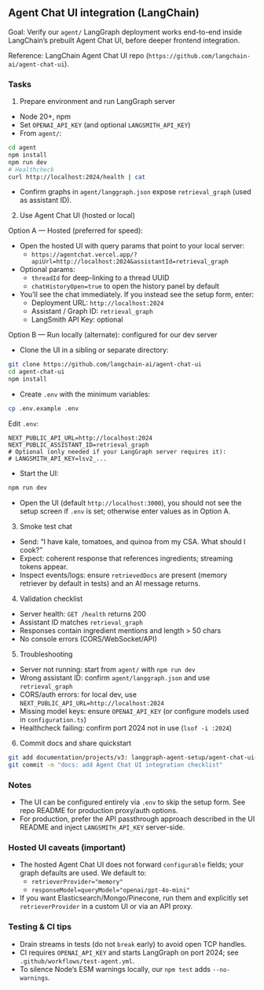 ## Agent Chat UI integration (LangChain)

Goal: Verify our `agent/` LangGraph deployment works end-to-end inside LangChain’s prebuilt Agent Chat UI, before deeper frontend integration.

Reference: LangChain Agent Chat UI repo (`https://github.com/langchain-ai/agent-chat-ui`).

### Tasks

1) Prepare environment and run LangGraph server
- Node 20+, npm
- Set `OPENAI_API_KEY` (and optional `LANGSMITH_API_KEY`)
- From `agent/`:
```bash
cd agent
npm install
npm run dev
# Healthcheck
curl http://localhost:2024/health | cat
```
- Confirm graphs in `agent/langgraph.json` expose `retrieval_graph` (used as assistant ID).

2) Use Agent Chat UI (hosted or local)

Option A — Hosted (preferred for speed):
- Open the hosted UI with query params that point to your local server:
  - `https://agentchat.vercel.app/?apiUrl=http://localhost:2024&assistantId=retrieval_graph`
- Optional params:
  - `threadId` for deep-linking to a thread UUID
  - `chatHistoryOpen=true` to open the history panel by default
- You’ll see the chat immediately. If you instead see the setup form, enter:
  - Deployment URL: `http://localhost:2024`
  - Assistant / Graph ID: `retrieval_graph`
  - LangSmith API Key: optional

Option B — Run locally (alternate): configured for our dev server
- Clone the UI in a sibling or separate directory:
```bash
git clone https://github.com/langchain-ai/agent-chat-ui
cd agent-chat-ui
npm install
```
- Create `.env` with the minimum variables:
```bash
cp .env.example .env
```
Edit `.env`:
```
NEXT_PUBLIC_API_URL=http://localhost:2024
NEXT_PUBLIC_ASSISTANT_ID=retrieval_graph
# Optional (only needed if your LangGraph server requires it):
# LANGSMITH_API_KEY=lsv2_...
```
- Start the UI:
```bash
npm run dev
```
- Open the UI (default `http://localhost:3000`), you should not see the setup screen if `.env` is set; otherwise enter values as in Option A.

3) Smoke test chat
- Send: “I have kale, tomatoes, and quinoa from my CSA. What should I cook?”
- Expect: coherent response that references ingredients; streaming tokens appear.
- Inspect events/logs: ensure `retrievedDocs` are present (memory retriever by default in tests) and an AI message returns.

4) Validation checklist
- Server health: `GET /health` returns 200
- Assistant ID matches `retrieval_graph`
- Responses contain ingredient mentions and length > 50 chars
- No console errors (CORS/WebSocket/API)

5) Troubleshooting
- Server not running: start from `agent/` with `npm run dev`
- Wrong assistant ID: confirm `agent/langgraph.json` and use `retrieval_graph`
- CORS/auth errors: for local dev, use `NEXT_PUBLIC_API_URL=http://localhost:2024`
- Missing model keys: ensure `OPENAI_API_KEY` (or configure models used in `configuration.ts`)
- Healthcheck failing: confirm port 2024 not in use (`lsof -i :2024`)

6) Commit docs and share quickstart
```bash
git add documentation/projects/v3: langgraph-agent-setup/agent-chat-ui-integration.md
git commit -m "docs: add Agent Chat UI integration checklist"
```

### Notes
- The UI can be configured entirely via `.env` to skip the setup form. See repo README for production proxy/auth options.
- For production, prefer the API passthrough approach described in the UI README and inject `LANGSMITH_API_KEY` server-side.

### Hosted UI caveats (important)
- The hosted Agent Chat UI does not forward `configurable` fields; your graph defaults are used. We default to:
  - `retrieverProvider="memory"`
  - `responseModel=queryModel="openai/gpt-4o-mini"`
- If you want Elasticsearch/Mongo/Pinecone, run them and explicitly set `retrieverProvider` in a custom UI or via an API proxy.

### Testing & CI tips
- Drain streams in tests (do not `break` early) to avoid open TCP handles.
- CI requires `OPENAI_API_KEY` and starts LangGraph on port 2024; see `.github/workflows/test-agent.yml`.
- To silence Node’s ESM warnings locally, our `npm test` adds `--no-warnings`.


